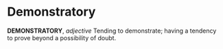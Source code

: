 # Demonstratory

**DEMONSTRATORY**, _adjective_ Tending to demonstrate; having a tendency to prove beyond a possibility of doubt.